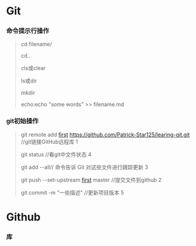 # Git

### 命令提示行操作

> cd  filename/
>
> cd..
>
> cls或clear
>
> ls或dir
>
> mkdir
>
> echo:echo "some words" >> filename.md

### git初始操作

> git remote add [first](可以是任何取的名字) https://github.com/Patrick-Star125/learing-git.git   //git链接GitHub远程库   1
>
> git status  //看git中文件状态                                                                                                                    4
>
> git add --all// 命令告诉 Git 对这些文件进行跟踪更新                                                                           3
>
> git push --set-upstream [first](一样可以是任何名字) master     //提交文件到github                                                                  2
>
> git commit -m "一些描述" //更新项目版本                                                                                             5

# Github

### 库







